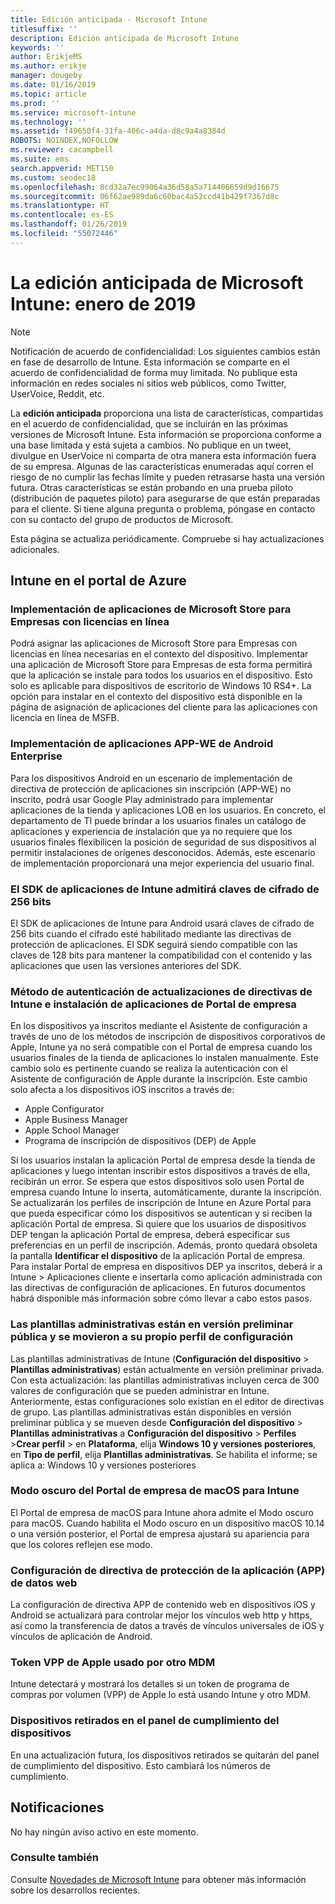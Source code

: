 ```yaml
---
title: Edición anticipada - Microsoft Intune
titlesuffix: ''
description: Edición anticipada de Microsoft Intune
keywords: ''
author: ErikjeMS
ms.author: erikje
manager: dougeby
ms.date: 01/16/2019
ms.topic: article
ms.prod: ''
ms.service: microsoft-intune
ms.technology: ''
ms.assetid: f49650f4-31fa-406c-a4da-d8c9a4a8384d
ROBOTS: NOINDEX,NOFOLLOW
ms.reviewer: cacampbell
ms.suite: ems
search.appverid: MET150
ms.custom: seodec18
ms.openlocfilehash: 8cd32a7ec99064a36d58a5a714406659d9d16675
ms.sourcegitcommit: 06f62ae989da6c60bac4a52ccd41b429f7367d8c
ms.translationtype: HT
ms.contentlocale: es-ES
ms.lasthandoff: 01/26/2019
ms.locfileid: "55072446"
---
```

# <a name="the-early-edition-for-microsoft-intune---january-2019"></a>La edición anticipada de Microsoft Intune: enero de 2019

> [!Note]
> Notificación de acuerdo de confidencialidad: Los siguientes cambios están en fase de desarrollo de Intune. Esta información se comparte en el acuerdo de confidencialidad de forma muy limitada. No publique esta información en redes sociales ni sitios web públicos, como Twitter, UserVoice, Reddit, etc. 

La **edición anticipada** proporciona una lista de características, compartidas en el acuerdo de confidencialidad, que se incluirán en las próximas versiones de Microsoft Intune. Esta información se proporciona conforme a una base limitada y está sujeta a cambios. No publique en un tweet, divulgue en UserVoice ni comparta de otra manera esta información fuera de su empresa. Algunas de las características enumeradas aquí corren el riesgo de no cumplir las fechas límite y pueden retrasarse hasta una versión futura. Otras características se están probando en una prueba piloto (distribución de paquetes piloto) para asegurarse de que están preparadas para el cliente. Si tiene alguna pregunta o problema, póngase en contacto con su contacto del grupo de productos de Microsoft.

Esta página se actualiza periódicamente. Compruebe si hay actualizaciones adicionales.

<!--
## What's coming to Intune in the Azure portal  
## What's coming to Intune apps
## Notices
-->
 
## <a name="intune-in-the-azure-portal"></a>Intune en el portal de Azure

<!-- 1901 start -->


### <a name="deployment-of-online-licensed-microsoft-store-for-business-apps----1672660----"></a>Implementación de aplicaciones de Microsoft Store para Empresas con licencias en línea <!-- 1672660  -->
Podrá asignar las aplicaciones de Microsoft Store para Empresas con licencias en línea necesarias en el contexto del dispositivo. Implementar una aplicación de Microsoft Store para Empresas de esta forma permitirá que la aplicación se instale para todos los usuarios en el dispositivo. Esto solo es aplicable para dispositivos de escritorio de Windows 10 RS4+. La opción para instalar en el contexto del dispositivo está disponible en la página de asignación de aplicaciones del cliente para las aplicaciones con licencia en línea de MSFB.


<!-- 1812 start -->

### <a name="android-enterprise-app-we-app-deployment----1171203---"></a>Implementación de aplicaciones APP-WE de Android Enterprise <!-- 1171203 -->
Para los dispositivos Android en un escenario de implementación de directiva de protección de aplicaciones sin inscripción (APP-WE) no inscrito, podrá usar Google Play administrado para implementar aplicaciones de la tienda y aplicaciones LOB en los usuarios. En concreto, el departamento de TI puede brindar a los usuarios finales un catálogo de aplicaciones y experiencia de instalación que ya no requiere que los usuarios finales flexibilicen la posición de seguridad de sus dispositivos al permitir instalaciones de orígenes desconocidos. Además, este escenario de implementación proporcionará una mejor experiencia del usuario final.

### <a name="the-intune-app-sdk-will-support-256-bit-encryption-keys----1832174---"></a>El SDK de aplicaciones de Intune admitirá claves de cifrado de 256 bits <!-- 1832174 -->
El SDK de aplicaciones de Intune para Android usará claves de cifrado de 256 bits cuando el cifrado esté habilitado mediante las directivas de protección de aplicaciones. El SDK seguirá siendo compatible con las claves de 128 bits para mantener la compatibilidad con el contenido y las aplicaciones que usen las versiones anteriores del SDK.


### <a name="intune-policies-update-authentication-method-and-company-portal-app-installation-----1927359---"></a>Método de autenticación de actualizaciones de directivas de Intune e instalación de aplicaciones de Portal de empresa <!-- 1927359 -->
En los dispositivos ya inscritos mediante el Asistente de configuración a través de uno de los métodos de inscripción de dispositivos corporativos de Apple, Intune ya no será compatible con el Portal de empresa cuando los usuarios finales de la tienda de aplicaciones lo instalen manualmente. Este cambio solo es pertinente cuando se realiza la autenticación con el Asistente de configuración de Apple durante la inscripción. Este cambio solo afecta a los dispositivos iOS inscritos a través de:  
* Apple Configurator
* Apple Business Manager
* Apple School Manager
* Programa de inscripción de dispositivos (DEP) de Apple

Si los usuarios instalan la aplicación Portal de empresa desde la tienda de aplicaciones y luego intentan inscribir estos dispositivos a través de ella, recibirán un error. Se espera que estos dispositivos solo usen Portal de empresa cuando Intune lo inserta, automáticamente, durante la inscripción. Se actualizarán los perfiles de inscripción de Intune en Azure Portal para que pueda especificar cómo los dispositivos se autentican y si reciben la aplicación Portal de empresa. Si quiere que los usuarios de dispositivos DEP tengan la aplicación Portal de empresa, deberá especificar sus preferencias en un perfil de inscripción. Además, pronto quedará obsoleta la pantalla **Identificar el dispositivo** de la aplicación Portal de empresa.  
Para instalar Portal de empresa en dispositivos DEP ya inscritos, deberá ir a Intune > Aplicaciones cliente e insertarla como aplicación administrada con las directivas de configuración de aplicaciones. En futuros documentos habrá disponible más información sobre cómo llevar a cabo estos pasos.


### <a name="administrative-templates-are-in-public-preview-and-moved-to-their-own-configuration-profile----3322847---"></a>Las plantillas administrativas están en versión preliminar pública y se movieron a su propio perfil de configuración <!-- 3322847 -->
Las plantillas administrativas de Intune (**Configuración del dispositivo** > **Plantillas administrativas**) están actualmente en versión preliminar privada. Con esta actualización: las plantillas administrativas incluyen cerca de 300 valores de configuración que se pueden administrar en Intune. Anteriormente, estas configuraciones solo existían en el editor de directivas de grupo.
Las plantillas administrativas están disponibles en versión preliminar pública y se mueven desde **Configuración del dispositivo** > **Plantillas administrativas** a **Configuración del dispositivo** > **Perfiles** >**Crear perfil** > en **Plataforma**, elija **Windows 10 y versiones posteriores**, en **Tipo de perfil**, elija **Plantillas administrativas**.
Se habilita el informe; se aplica a: Windows 10 y versiones posteriores

### <a name="intune-macos-company-portal-dark-mode----3300524---"></a>Modo oscuro del Portal de empresa de macOS para Intune <!-- 3300524 -->
El Portal de empresa de macOS para Intune ahora admite el Modo oscuro para macOS. Cuando habilita el Modo oscuro en un dispositivo macOS 10.14 o una versión posterior, el Portal de empresa ajustará su apariencia para que los colores reflejen ese modo.

<!-- 1809 start -->  

### <a name="app-protection-policy-app-settings-for-web-data----2662995---"></a>Configuración de directiva de protección de la aplicación (APP) de datos web <!-- 2662995 -->
La configuración de directiva APP de contenido web en dispositivos iOS y Android se actualizará para controlar mejor los vínculos web http y https, así como la transferencia de datos a través de vínculos universales de iOS y vínculos de aplicación de Android.  

<!-- 1808 start -->

### <a name="apple-vpp-token-used-by-another-mdm----1488946---"></a>Token VPP de Apple usado por otro MDM <!-- 1488946 -->
Intune detectará y mostrará los detalles si un token de programa de compras por volumen (VPP) de Apple lo está usando Intune y otro MDM.

### <a name="retired-devices-in-the-device-compliance-dashboard----1981119---"></a>Dispositivos retirados en el panel de cumplimiento del dispositivos <!-- 1981119 -->
En una actualización futura, los dispositivos retirados se quitarán del panel de cumplimiento del dispositivo. Esto cambiará los números de cumplimiento.


## <a name="notices"></a>Notificaciones

No hay ningún aviso activo en este momento.

### <a name="see-also"></a>Consulte también
Consulte [Novedades de Microsoft Intune](whats-new.md) para obtener más información sobre los desarrollos recientes.



